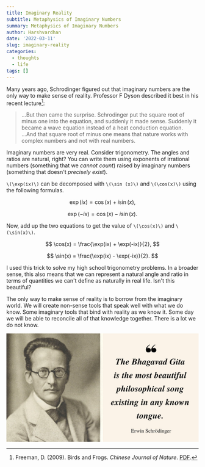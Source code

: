 ```yaml
---
title: Imaginary Reality
subtitle: Metaphysics of Imaginary Numbers
summary: Metaphysics of Imaginary Numbers
author: Harshvardhan
date: '2022-03-11'
slug: imaginary-reality
categories:
  - thoughts
  - life
tags: []
---
```


Many years ago, Schrodinger figured out that imaginary numbers are the only way to make sense of reality. Professor F Dyson described it best in his recent lecture[^1]:

[^1]: Freeman, D. (2009). Birds and Frogs. *Chinese Journal of Nature*. [PDF](https://www.ams.org/notices/200902/rtx090200212p.pdf).

> ...But then came the surprise. Schrodinger put the square root of minus one into the equation, and suddenly it made sense. Suddenly it became a wave equation instead of a heat conduction equation. ...And that square root of minus one means that nature works with complex numbers and not with real numbers.

Imaginary numbers are very real. Consider trigonometry. The angles and ratios are natural, right? You can write them using exponents of irrational numbers (something that we *cannot count*) raised by imaginary numbers (something that doesn't *precisely* *exist*).

`\(\exp(ix)\)` can be decomposed with `\(\sin (x)\)` and `\(\cos(x)\)` using the following formulas.

$$
\exp(ix) = \cos (x) + i \sin(x),
$$

$$
\exp(-ix) = \cos(x) - i \sin(x).
$$

Now, add up the two equations to get the value of `\(\cos(x)\)` and `\(\sin(x)\)`.

$$
\cos(x) = \frac{\exp(ix) + \exp(-ix)}{2},
$$

$$
\sin(x) = \frac{\exp(ix) - \exp(-ix)}{2}.
$$

I used this trick to solve my high school trigonometry problems. In a broader sense, this also means that we can represent a natural angle and ratio in terms of quantities we can't define as naturally in real life. Isn't this beautiful?

The only way to make sense of reality is to borrow from the imaginary world. We will create non-sense tools that speak well with what we do know. Some imaginary tools that bind with reality as we know it. Some day we will be able to reconcile all of that knowledge together. There is a lot we do not know.

[![](images/EkBjqT1VkAAEoka.jpeg)](https://en.wikipedia.org/wiki/Bhagavad_Gita)
